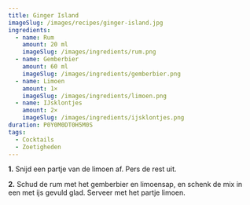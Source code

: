 ```yaml
---
title: Ginger Island
imageSlug: /images/recipes/ginger-island.jpg
ingredients:
  - name: Rum
    amount: 20 ml
    imageSlug: /images/ingredients/rum.png
  - name: Gemberbier
    amount: 60 ml
    imageSlug: /images/ingredients/gemberbier.png
  - name: Limoen
    amount: 1×
    imageSlug: /images/ingredients/limoen.png
  - name: IJsklontjes
    amount: 2×
    imageSlug: /images/ingredients/ijsklontjes.png
duration: P0Y0M0DT0H5M0S
tags:
  - Cocktails
  - Zoetigheden
---
```


**1.** Snijd een partje van de limoen af. Pers de rest uit.

**2.** Schud de rum met het gemberbier en limoensap, en schenk de mix in een met ijs gevuld glad. Serveer met het partje limoen.
